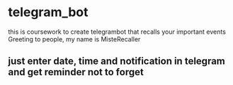 # telegram_bot
this is coursework to create telegrambot that recalls your important events
Greeting to people, my name is MisteRecaller
## just enter date, time and notification in telegram and get reminder not to forget

